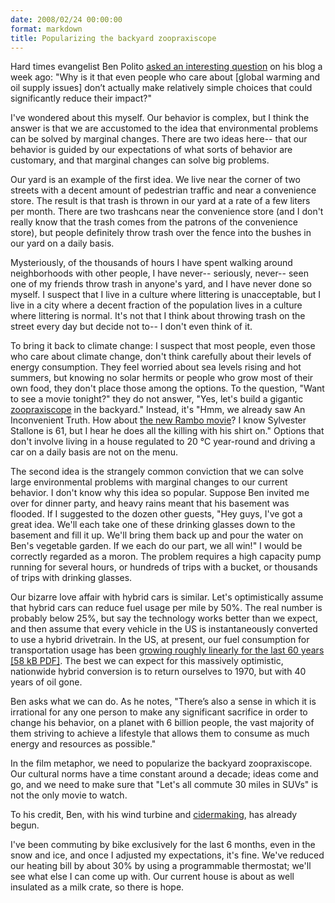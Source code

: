 ```yaml
---
date: 2008/02/24 00:00:00
format: markdown
title: Popularizing the backyard zoopraxiscope
---
```

Hard times evangelist Ben Polito <a href="http://fiveislandsorchard.wordpress.com/2008/02/17/on-actually-changing-our-behavior/">asked an interesting question</a> on his blog a week ago: "Why is it that even people who care about \[global warming and oil supply issues\] don’t actually make relatively simple choices that could significantly reduce their impact?"

I've wondered about this myself. Our behavior is complex, but I think the answer is that we are accustomed to the idea that environmental problems can be solved by marginal changes. There are two ideas here-- that our behavior is guided by our expectations of what sorts of behavior are customary, and that marginal changes can solve big problems.

Our yard is an example of the first idea. We live near the corner of two streets with a decent amount of pedestrian traffic and near a convenience store. The result is that trash is thrown in our yard at a rate of a few liters per month. There are two trashcans near the convenience store (and I don't really know that the trash comes from the patrons of the convenience store), but people definitely throw trash over the fence into the bushes in our yard on a daily basis.

Mysteriously, of the thousands of hours I have spent walking around neighborhoods with other people, I have never-- seriously, never-- seen one of my friends throw trash in anyone's yard, and I have never done so myself. I suspect that I live in a culture where littering is unacceptable, but I live in a city where a decent fraction of the population lives in a culture where littering is normal. It's not that I think about throwing trash on the street every day but decide not to-- I don't even think of it.

To bring it back to climate change: I suspect that most people, even those who care about climate change, don't think carefully about their levels of energy consumption. They feel worried about sea levels rising and hot summers, but knowing no solar hermits or people who grow most of their own food, they don't place those among the options. To the question, "Want to see a movie tonight?" they do not answer, "Yes, let's build a gigantic <a href="http://en.wikipedia.org/wiki/Zoopraxiscope">zoopraxiscope</a> in the backyard." Instead, it's "Hmm, we already saw An Inconvenient Truth. How about <a href="http://en.wikipedia.org/wiki/Rambo_(film)">the new Rambo movie</a>? I know Sylvester Stallone is 61, but I hear he does all the killing with his shirt on." Options that don't involve living in a house regulated to 20 °C year-round and driving a car on a daily basis are not on the menu.

The second idea is the strangely common conviction that we can solve large environmental problems with marginal changes to our current behavior. I don't know why this idea so popular. Suppose Ben invited me over for dinner party, and heavy rains meant that his basement was flooded. If I suggested to the dozen other guests, "Hey guys, I've got a great idea. We'll each take one of these drinking glasses down to the basement and fill it up. We'll bring them back up and pour the water on Ben's vegetable garden. If we each do our part, we all win!" I would be correctly regarded as a moron. The problem requires a high capacity pump running for several hours, or hundreds of trips with a bucket, or thousands of trips with drinking glasses.

Our bizarre love affair with hybrid cars is similar. Let's optimistically assume that hybrid cars can reduce fuel usage per mile by 50%. The real number is probably below 25%, but say the technology works better than we expect, and then assume that every vehicle in the US is instantaneously converted to use a hybrid drivetrain. In the US, at present, our fuel consumption for transportation usage has been <a href="http://www.eia.doe.gov/emeu/aer/pdf/pages/sec2_3.pdf">growing roughly linearly for the last 60 years [58 kB PDF]</a>. The best we can expect for this massively optimistic, nationwide hybrid conversion is to return ourselves to 1970, but with 40 years of oil gone.

Ben asks what we can do. As he notes, "There’s also a sense in which it is irrational for any one person to make any significant sacrifice in order to change his behavior, on a planet with 6 billion people, the vast majority of them striving to achieve a lifestyle that allows them to consume as much energy and resources as possible."

In the film metaphor, we need to popularize the backyard zoopraxiscope. Our cultural norms have a time constant around a decade; ideas come and go, and we need to make sure that "Let's all commute 30 miles in SUVs" is not the only movie to watch.

To his credit, Ben, with his wind turbine and <a href="http://fiveislandsorchard.wordpress.com/category/cider/">cidermaking</a>, has already begun. 

I've been commuting by bike exclusively for the last 6 months, even in the snow and ice, and once I adjusted my expectations, it's fine. We've reduced our heating bill by about 30% by using a programmable thermostat; we'll see what else I can come up with. Our current house is about as well insulated as a milk crate, so there is hope.
